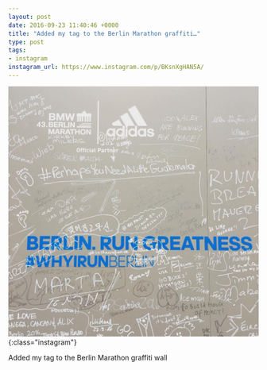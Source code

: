```yaml
---
layout: post
date: 2016-09-23 11:40:46 +0000
title: "Added my tag to the Berlin Marathon graffiti…"
type: post
tags:
- instagram
instagram_url: https://www.instagram.com/p/BKsnXgHAN5A/
---
```


![Instagram - BKsnXgHAN5A](/img/BKsnXgHAN5A.jpg){:class="instagram"}

Added my tag to the Berlin Marathon graffiti wall
